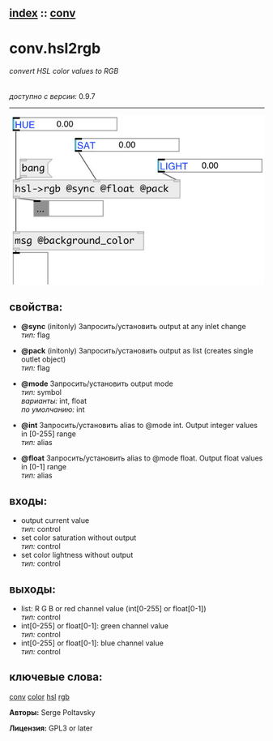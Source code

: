 [index](index.html) :: [conv](category_conv.html)
---

# conv.hsl2rgb

###### convert HSL color values to RGB

*доступно с версии:* 0.9.7

---




[![example](../examples/img/conv.hsl2rgb.jpg)](../examples/pd/conv.hsl2rgb.pd)







## свойства:

* **@sync** (initonly)
Запросить/установить output at any inlet change<br>
_тип:_ flag<br>

* **@pack** (initonly)
Запросить/установить output as list (creates single outlet object)<br>
_тип:_ flag<br>

* **@mode** 
Запросить/установить output mode<br>
_тип:_ symbol<br>
_варианты:_ int, float<br>
_по умолчанию:_ int<br>

* **@int** 
Запросить/установить alias to @mode int. Output integer values in [0-255] range<br>
_тип:_ alias<br>

* **@float** 
Запросить/установить alias to @mode float. Output float values in [0-1] range<br>
_тип:_ alias<br>



## входы:

* output current value<br>
_тип:_ control
* set color saturation without output<br>
_тип:_ control
* set color lightness without output<br>
_тип:_ control



## выходы:

* list: R G B or red channel value (int[0-255] or float[0-1])<br>
_тип:_ control
* int[0-255] or float[0-1]: green channel value<br>
_тип:_ control
* int[0-255] or float[0-1]: blue channel value<br>
_тип:_ control



## ключевые слова:

[conv](keywords/conv.html)
[color](keywords/color.html)
[hsl](keywords/hsl.html)
[rgb](keywords/rgb.html)






**Авторы:** Serge Poltavsky




**Лицензия:** GPL3 or later





